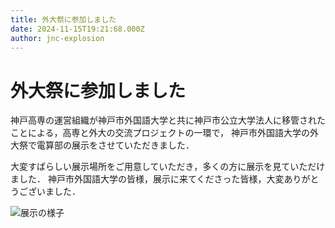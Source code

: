 ```yaml
---
title: 外大祭に参加しました
date: 2024-11-15T19:21:68.000Z
author: jnc-explosion
---
```


# 外大祭に参加しました

神戸高専の運営組織が神戸市外国語大学と共に神戸市公立大学法人に移管されたことによる，高専と外大の交流プロジェクトの一環で，
神戸市外国語大学の外大祭で電算部の展示をさせていただきました．

大変すばらしい展示場所をご用意していただき，多くの方に展示を見ていただけました．
神戸市外国語大学の皆様，展示に来てくださった皆様，大変ありがとうございました．

![展示の様子]($assets/img/gaidaifes2024.png)
